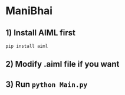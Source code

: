 # ManiBhai

## 1) Install AIML first
```pip install aiml```

## 2) Modify .aiml file if you want

## 3) Run ```python Main.py```
